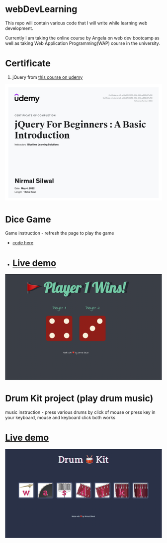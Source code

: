 # webDevLearning
This repo will contain various code that I will write while learning web development.

Currently I am taking the online course by Angela on web dev bootcamp as well as taking Web Application Programming(WAP) course in the university.

# Certificate

1. jQuery from [this course on udemy](https://www.udemy.com/course/jquery-for-beginners-a-basic-introduction/)


![Nirmal Silwal certificate on jQuery from Udemy course](https://github.com/NirmalSilwal/webDevLearning/blob/main/jquery.jpeg)

# Dice Game 
Game instruction - refresh the page to play the game

  - [code here](https://github.com/NirmalSilwal/webDevLearning/tree/main/Angela%20Course/Web%20Development/Dicee%20Game)
 
  - # [Live demo](https://nirmalsilwal.github.io/webDevLearning/Angela%20Course/Web%20Development/Dicee%20Game/dicee.html)
 
![game interface](https://github.com/NirmalSilwal/webDevLearning/blob/main/diceGame.png)

# Drum Kit project (play drum music)
music instruction - press various drums by click of mouse or press key in your keyboard, mouse and keyboard click both works

  # [Live demo](https://nirmalsilwal.github.io/webDevLearning/Angela%20Course/Web%20Development/Drum_Kit/index.html)

![drum kit UI](https://github.com/NirmalSilwal/webDevLearning/blob/main/drumKitUI.png)

